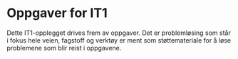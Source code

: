 # Oppgaver for IT1

Dette IT1-opplegget drives frem av oppgaver. Det er problemløsing som står i fokus hele veien, fagstoff og verktøy er ment som støttemateriale for å løse problemene som blir reist i oppgavene.
